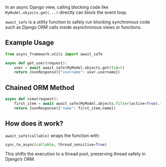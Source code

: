 In an async Django view, calling blocking code like `MyModel.objects.get(...)` directly can block the event loop.

`await_safe` is a utility function to safely run blocking synchronous code such as Django ORM calls inside asynchronous views or functions.

## Example Usage

```python
from async_framework.utils import await_safe

async def get_user(request):
    user = await await_safe(MyModel.objects.get)(id=5)
    return JsonResponse({"username": user.username})
```

## Chained ORM Method

```python
async def view(request):
    first_item = await await_safe(MyModel.objects.filter(active=True).first)()
    return JsonResponse({"name": first_item.name})
```

## How does it work?

`await_safe(callable)` wraps the function with:

```python
sync_to_async(callable, thread_sensitive=True)
```

This shifts the execution to a thread pool, preserving thread safety in Django’s ORM.
